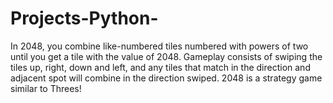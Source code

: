 # Projects-Python-
In 2048, you combine like-numbered tiles numbered with powers of two until you get a tile with the value of 2048. Gameplay consists of swiping the tiles up, right, down and left, and any tiles that match in the direction and adjacent spot will combine in the direction swiped. 2048 is a strategy game similar to Threes!
